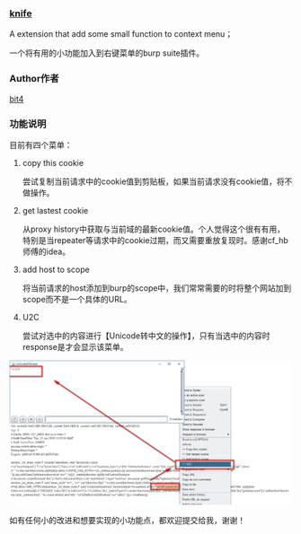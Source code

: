 ### [knife](https://github.com/bit4woo/knife)

A extension that add some small function to context menu；

一个将有用的小功能加入到右键菜单的burp suite插件。

### Author作者

[bit4](https://github.com/bit4woo)

### 功能说明

目前有四个菜单：

1. copy this cookie

   尝试复制当前请求中的cookie值到剪贴板，如果当前请求没有cookie值，将不做操作。

2. get lastest cookie

   从proxy history中获取与当前域的最新cookie值。个人觉得这个很有有用，特别是当repeater等请求中的cookie过期，而又需要重放复现时。感谢cf_hb师傅的idea。

3. add host to scope

   将当前请求的host添加到burp的scope中，我们常常需要的时将整个网站加到scope而不是一个具体的URL。

4. U2C

   尝试对选中的内容进行【Unicode转中文的操作】，只有当选中的内容时response是才会显示该菜单。

![U2C](img/U2C.png)



如有任何小的改进和想要实现的小功能点，都欢迎提交给我，谢谢！